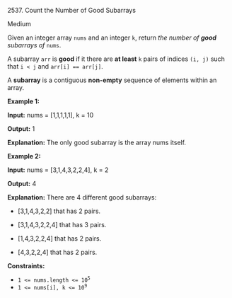 2537\. Count the Number of Good Subarrays

Medium

Given an integer array `nums` and an integer `k`, return _the number of **good** subarrays of_ `nums`.

A subarray `arr` is **good** if it there are **at least** `k` pairs of indices `(i, j)` such that `i < j` and `arr[i] == arr[j]`.

A **subarray** is a contiguous **non-empty** sequence of elements within an array.

**Example 1:**

**Input:** nums = [1,1,1,1,1], k = 10

**Output:** 1

**Explanation:** The only good subarray is the array nums itself.

**Example 2:**

**Input:** nums = [3,1,4,3,2,2,4], k = 2

**Output:** 4

**Explanation:** There are 4 different good subarrays: 

- [3,1,4,3,2,2] that has 2 pairs.

- [3,1,4,3,2,2,4] that has 3 pairs.

- [1,4,3,2,2,4] that has 2 pairs. 

- [4,3,2,2,4] that has 2 pairs.

**Constraints:**

*   <code>1 <= nums.length <= 10<sup>5</sup></code>
*   <code>1 <= nums[i], k <= 10<sup>9</sup></code>